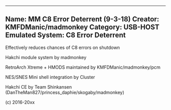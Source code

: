 -----------------------
Name: MM C8 Error Deterrent (9-3-18)
Creator: KMFDManic/madmonkey
Category: USB-HOST
Emulated System: C8 Error Deterrent
-----------------------
Effectively reduces chances of C8 errors on shutdown

Hakchi module system by madmonkey

RetroArch Xtreme + HMODS maintained by KMFDManic/madmonkey/pcm

NES/SNES Mini shell integration by Cluster

Hakchi CE by Team Shinkansen (DanTheMan827/princess_daphie/skogaby/madmonkey)

(c) 2016-20xx
